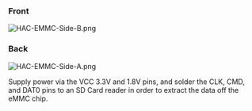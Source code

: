 ### Front

![HAC-EMMC-Side-B.png](HAC-EMMC-Side-B.png "HAC-EMMC-Side-B.png")

### Back

![HAC-EMMC-Side-A.png](HAC-EMMC-Side-A.png "HAC-EMMC-Side-A.png")

Supply power via the VCC 3.3V and 1.8V pins, and solder the CLK, CMD,
and DAT0 pins to an SD Card reader in order to extract the data off the
eMMC chip.
